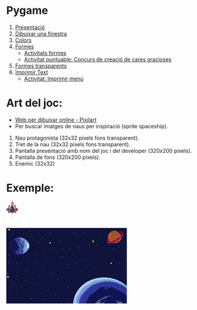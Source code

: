 # Pygame

1. [Presentació](pygame.md)
2. [Dibuixar una finestra](dibuixar_finestra.md)
3. [Colors](color.md)
4. [Formes](formes.md)
   - [Activitats formes](activitats_formes.md)
   - [Activitat puntuable: Concurs de creació de cares gracioses](concurs.md)
5. [Formes transparents](transparencia.md)
6. [Imprimir Text](text.md)
    - [Activitat: Imprimir menú](activitat_menu.md)
   

# Art del joc:

- [Web per dibuixar online - Pixilart](https://www.pixilart.com/)
- Per buscar imatges de naus per inspiració (sprite spaceship).

1. Nau protagonista (32x32 pixels fons transparent).
2. Tret de la nau (32x32 pixels fons transparent).
3. Pantalla presentació amb nom del joc i del developer (320x200 pixels).
4. Pantalla de fons (320x200 pixels).
5. Enemic (32x32)

# Exemple:

![nau](nau.png)<br>
![tret](pixil-frame-0.png)<br>
![tret](fons-pixilart.png)<br>

